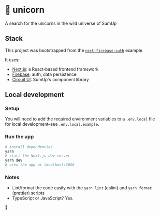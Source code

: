 # 🦄 unicorn

A search for the unicorns in the wild universe of SumUp

## Stack

This project was bootstrapped from the [`next-firebase-auth`](https://github.com/gladly-team/next-firebase-auth/tree/main/example) example.

It uses:

- [Next.js](https://nextjs.org/): a React-based frontend framework
- [Firebase](https://firebase.google.com/): auth, data persistence
- [Circuit UI](https://circuit.sumup.com): SumUp's component library

## Local development

### Setup

You will need to add the required environment variables to a `.env.local` file for local development–see `.env.local.example`.

### Run the app

```bash
# install dependencies
yarn
# start the Next.js dev server
yarn dev
# view the app at localhost:3000
```

### Notes

- Lint/format the code easily with the `yarn lint` (eslint) and `yarn format` (prettier) scripts
- TypeScript or JavaScript? Yes.

🌈
